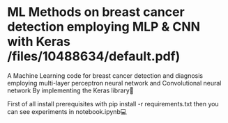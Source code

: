 # ML Methods on breast cancer detection employing MLP & CNN with Keras /files/10488634/default.pdf)
A Machine Learning code for breast cancer detection and diagnosis employing
multi-layer perceptron neural network and Convolutional neural
network By implementing the Keras library📑

First of all install prerequisites with pip install -r requirements.txt then you can see experiments in notebook.ipynb💻
